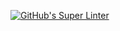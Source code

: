 [![GitHub's Super Linter](https://github.com/ICS20-Programming-StellaS/Unit2-03-HTML-UserInput/workflows/GitHub's%20Super%20Linter/badge.svg)](https://github.com/ICS20-Programming-StellaS/Unit2-03-HTML-UserInput/actions)